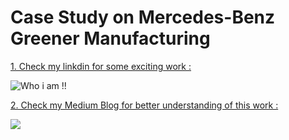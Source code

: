 # Case Study on Mercedes-Benz Greener Manufacturing
[1. Check my linkdin for some exciting work : ](www.linkedin.com/in/luckychauhan14994)

![Who i am !!](https://i.imgur.com/YbJHL82.png)

[2. Check my Medium Blog for better understanding of this work : ](https://medium.com/@luckychauhan14994/case-study-on-mercedes-benz-greener-manufacturing-b2e08979603e)

![](https://i.imgur.com/qfYD2Km.png)
